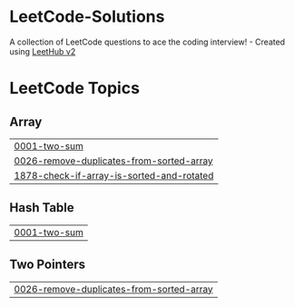 # LeetCode-Solutions
A collection of LeetCode questions to ace the coding interview! - Created using [LeetHub v2](https://github.com/arunbhardwaj/LeetHub-2.0)

<!---LeetCode Topics Start-->
# LeetCode Topics
## Array
|  |
| ------- |
| [0001-two-sum](https://github.com/varchasv2005/LeetCode-Solutions/tree/master/0001-two-sum) |
| [0026-remove-duplicates-from-sorted-array](https://github.com/varchasv2005/LeetCode-Solutions/tree/master/0026-remove-duplicates-from-sorted-array) |
| [1878-check-if-array-is-sorted-and-rotated](https://github.com/varchasv2005/LeetCode-Solutions/tree/master/1878-check-if-array-is-sorted-and-rotated) |
## Hash Table
|  |
| ------- |
| [0001-two-sum](https://github.com/varchasv2005/LeetCode-Solutions/tree/master/0001-two-sum) |
## Two Pointers
|  |
| ------- |
| [0026-remove-duplicates-from-sorted-array](https://github.com/varchasv2005/LeetCode-Solutions/tree/master/0026-remove-duplicates-from-sorted-array) |
<!---LeetCode Topics End-->